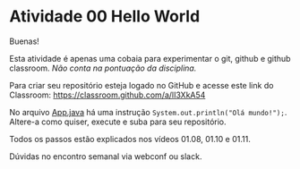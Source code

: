 # Atividade 00 Hello World

Buenas!

Esta atividade é apenas uma cobaia para experimentar o git, github e github classroom. _Não conta na pontuação da disciplina._

Para criar seu repositório esteja logado no GitHub e acesse este link do Classroom: <https://classroom.github.com/a/lI3XkA54>

No arquivo [App.java](src/App.java) há uma instrução `System.out.println("Olá mundo!");`. Altere-a como quiser, execute e suba para seu repositório.

Todos os passos estão explicados nos vídeos 01.08, 01.10 e 01.11.

Dúvidas no encontro semanal via webconf ou slack.
